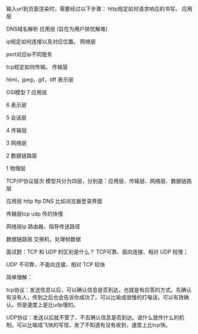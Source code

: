 
输入url到页面渲染时，需要经过以下步骤：
http规定如何请求响应的书写。 应用层

DNS域名解析                           应用层 (旨在为用户排忧解难)

ip规定如何连接以及对应位置。 网络层

port对应ip不同服务

tcp规定如何传输。                  传输层

html，jpeg，gif，tiff              表示层



OSI模型
7 应用层 

6 表示层 

5 会话层 

4 传输层 

3 网络层

2 数据链路层 

1 物理层



TCP/IP协议层次 
模型共分为四层，分别是：应用层、传输层、网络层、数据链路层

应用层 http ftp DNS  比如浏览器登录界面

传输层tcp udp  传的快慢

网络层ip      路由器，指导传送路径

数据链路层 交换机，处理帧数据



面试题：TCP 和 UDP 的区别是什么？
TCP可靠、面向连接、相对 UDP 较慢；

UDP 不可靠，不面向连接、相对 TCP 较快

简单理解：

tcp协议：发送信息以后，可以确认信息是否到达，也就是有应答的方式。先确认有没有人，传到之后也会告诉你成功了。可以比喻成很慢的打电话，可以有效确认。但是速度上是比udp慢的。

UDP协议：发送以后就不管了，不去确认信息是否到达。说什么就传什么的机制。可以比喻成飞快的写信，发了不知道有没有收到，速度上比tcp快。